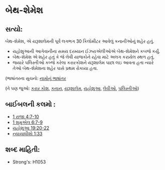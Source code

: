 # બેથ-શેમેશ 

## સત્યો: 

બેથ-શેમેશ, એ યરૂશાલેમની પૂર્વે લગભગ 30 કિલોમીટર આવેલું  કનાનીઓનું શહેર હતું.

* યહોશુઆની આગેવાનીના સમય દરમ્યાન ઈઝરાએલીઓએ બેથ-શેમેશને કબજે કર્યું.
* બેથ-શેમેશ એ શહેર હતું કે જે લેવી યાજકોને રહેવા માટે અલગ કરાયેલ સ્થળ હતું.
* જયારે પલિસ્તીઓ કબ્જે કરેલા કરારકોશને યરૂશાલેમ પાછા લઇ આવતા હતા ત્યારે તેઓ બેથ-શેમેશના શહેર પાસે પ્રથમ રોકાયા હતા.

(ભાષાંતરના સુચનો: [નામોનું ભાષાંતર](rc://gu/ta/man/translate/translate-names)

(તે પણ જુઓ: [કરાર કોશ](../kt/arkofthecovenant.md), [કનાન](../names/canaan.md), [યરૂશાલેમ](../names/jerusalem.md), [યહોશુઆ](../names/joshua.md), [લેવીઓ](../names/levite.md), [પલિસ્તીઓ](../names/philistines.md))

## બાઈબલની કલમો : 

* [1 રાજા 4:7-10](rc://gu/tn/help/1ki/04/07)
* [1 શમુએલ 6:7-9](rc://gu/tn/help/1sa/06/07)
* [યહોશુઆ 19:20-22](rc://gu/tn/help/jos/19/20)
* [ન્યાયાધીશો 1:33](rc://gu/tn/help/jdg/01/33)

## શબ્દ માહિતી: 

* Strong's: H1053
